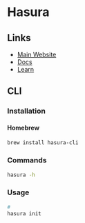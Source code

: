 # Hasura

## Links

- [Main Website](https://hasura.io)
- [Docs](https://hasura.io/docs)
- [Learn](https://hasura.io/learn)

## CLI

### Installation

#### Homebrew

```sh
brew install hasura-cli
```

### Commands

```sh
hasura -h
```

### Usage

```sh
#
hasura init
```
